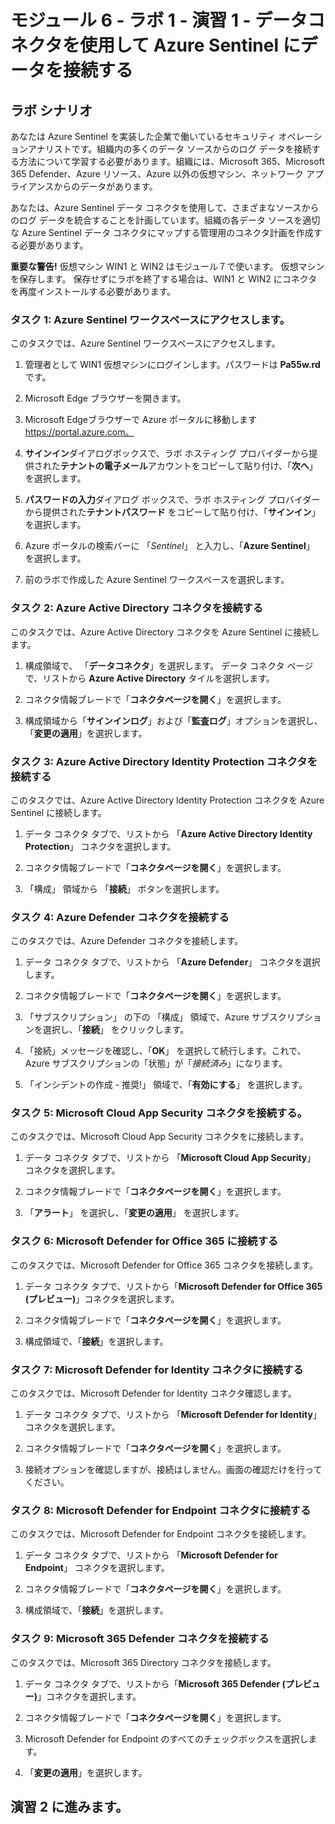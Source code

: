 # モジュール 6 - ラボ 1 - 演習 1 - データコネクタを使用して Azure Sentinel にデータを接続する

## ラボ シナリオ

あなたは Azure Sentinel を実装した企業で働いているセキュリティ オペレーションアナリストです。組織内の多くのデータ ソースからのログ データを接続する方法について学習する必要があります。組織には、Microsoft 365、Microsoft 365 Defender、Azure リソース、Azure 以外の仮想マシン、ネットワーク アプライアンスからのデータがあります。

あなたは、Azure Sentinel データ コネクタを使用して、さまざまなソースからのログ データを統合することを計画しています。組織の各データ ソースを適切な Azure Sentinel データ コネクタにマップする管理用のコネクタ計画を作成する必要があります。

**重要な警告!**  仮想マシン WIN1 と WIN2 はモジュール７で使います。   仮想マシンを保存します。   保存せずにラボを終了する場合は、WIN1 と WIN2 にコネクタを再度インストールする必要があります。

### タスク 1: Azure Sentinel ワークスペースにアクセスします。

このタスクでは、Azure Sentinel ワークスペースにアクセスします。

1. 管理者として WIN1 仮想マシンにログインします。パスワードは **Pa55w.rd** です。  

2. Microsoft Edge ブラウザーを開きます。

3. Microsoft Edgeブラウザーで Azure ポータルに移動します https://portal.azure.com。

4. **サインイン**ダイアログボックスで、ラボ ホスティング プロバイダーから提供された**テナントの電子メール**アカウントをコピーして貼り付け、「**次へ**」 を選択します。

5. **パスワードの入力**ダイアログ ボックスで、ラボ ホスティング プロバイダーから提供された**テナントパスワード** をコピーして貼り付け、「**サインイン**」を選択します。

6. Azure ポータルの検索バーに 「*Sentinel*」 と入力し、「**Azure Sentinel**」 を選択します。

7. 前のラボで作成した Azure Sentinel ワークスペースを選択します。

### タスク 2: Azure Active Directory コネクタを接続する

このタスクでは、Azure Active Directory コネクタを Azure Sentinel に接続します。

1. 構成領域で、 「**データコネクタ**」を選択します。  データ コネクタ ページで、リストから **Azure Active Directory** タイルを選択します。

2. コネクタ情報ブレードで「**コネクタページを開く**」を選択します。

3. 構成領域から「**サインインログ**」および「**監査ログ**」オプションを選択し、「**変更の適用**」を選択します。

### タスク 3: Azure Active Directory Identity Protection コネクタを接続する

このタスクでは、Azure Active Directory Identity Protection コネクタを Azure Sentinel に接続します。

1. データ コネクタ タブで、リストから 「**Azure Active Directory Identity Protection**」 コネクタを選択します。

2. コネクタ情報ブレードで「**コネクタページを開く**」を選択します。

3. 「構成」 領域から 「**接続**」 ボタンを選択します。

### タスク 4: Azure Defender コネクタを接続する

このタスクでは、Azure Defender コネクタを接続します。

1. データ コネクタ タブで、リストから 「**Azure Defender**」 コネクタを選択します。

2. コネクタ情報ブレードで「**コネクタページを開く**」を選択します。

3. 「サブスクリプション」 の下の 「構成」 領域で、Azure サブスクリプションを選択し、「**接続**」 をクリックします。

4. 「接続」メッセージを確認し、「**OK**」 を選択して続行します。これで、Azure サブスクリプションの「状態」が「*接続済み*」になります。

5. 「インシデントの作成 - 推奨!」 領域で、「**有効にする**」 を選択します。

### タスク 5: Microsoft Cloud App Security コネクタを接続する。

このタスクでは、Microsoft Cloud App Security コネクタをに接続します。

1. データ コネクタ タブで、リストから 「**Microsoft Cloud App Security**」 コネクタを選択します。

2. コネクタ情報ブレードで「**コネクタページを開く**」を選択します。

3. 「**アラート**」 を選択し、「**変更の適用**」 を選択します。

### タスク 6: Microsoft Defender for Office 365 に接続する

このタスクでは、Microsoft Defender for Office 365 コネクタを接続します。

1. データ コネクタ タブで、リストから「**Microsoft Defender for Office 365 (プレビュー)**」コネクタを選択します。

2. コネクタ情報ブレードで「**コネクタページを開く**」を選択します。

3. 構成領域で、「**接続**」を選択します。

### タスク 7: Microsoft Defender for Identity コネクタに接続する

このタスクでは、Microsoft Defender for Identity コネクタ確認します。

1. データ コネクタ タブで、リストから 「**Microsoft Defender for Identity**」 コネクタを選択します。

2. コネクタ情報ブレードで「**コネクタページを開く**」を選択します。

3. 接続オプションを確認しますが、接続はしません。画面の確認だけを行ってください。

### タスク 8: Microsoft Defender for Endpoint コネクタに接続する

このタスクでは、Microsoft Defender for Endpoint コネクタを接続します。

1. データ コネクタ タブで、リストから 「**Microsoft Defender for Endpoint**」 コネクタを選択します。

2. コネクタ情報ブレードで「**コネクタページを開く**」を選択します。

3. 構成領域で、「**接続**」を選択します。

### タスク 9: Microsoft 365 Defender コネクタを接続する

このタスクでは、Microsoft 365 Directory コネクタを接続します。

1. データ コネクタ タブで、リストから「**Microsoft 365 Defender (プレビュー)**」コネクタを選択します。

2. コネクタ情報ブレードで「**コネクタページを開く**」を選択します。

3. Microsoft Defender for Endpoint のすべてのチェックボックスを選択します。

4. 「**変更の適用**」を選択します。

## 演習 2 に進みます。
